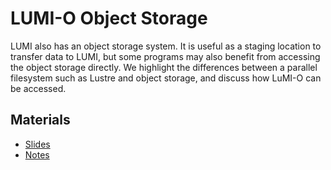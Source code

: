 # LUMI-O Object Storage

LUMI also has an object storage system. It is useful as a staging location
to transfer data to LUMI, but some programs may also benefit from accessing the 
object storage directly.
We highlight the differences
between a parallel filesystem such as Lustre and object storage, and discuss how
LuMI-O can be accessed.


## Materials

-   [Slides](https://465000095.lumidata.eu/training-materials-web/intro-evolving/files/LUMI-BE-Intro-evolving-10-ObjectStorage.pdf)
-   [Notes](10-ObjectStorage.md)


